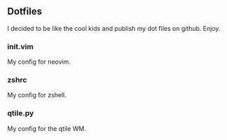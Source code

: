 ## Dotfiles
I decided to be like the cool kids and publish my dot files on github. Enjoy.

### init.vim
My config for neovim.

### zshrc
My config for zshell.

### qtile.py
My config for the qtile WM.
